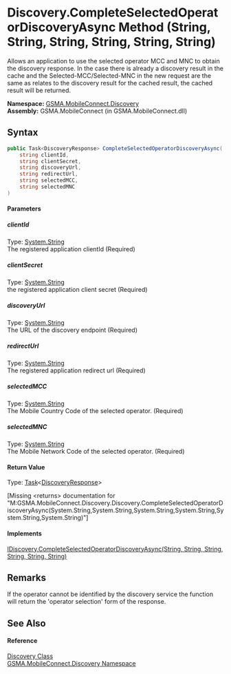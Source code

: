 Discovery.CompleteSelectedOperatorDiscoveryAsync Method (String, String, String, String, String, String)
========================================================================================================
Allows an application to use the selected operator MCC and MNC to obtain the discovery response. In the case there is already a discovery result in the cache and the Selected-MCC/Selected-MNC in the new request are the same as relates to the discovery result for the cached result, the cached result will be returned.

**Namespace:** [GSMA.MobileConnect.Discovery][1]  
**Assembly:** GSMA.MobileConnect (in GSMA.MobileConnect.dll)

Syntax
------

```csharp
public Task<DiscoveryResponse> CompleteSelectedOperatorDiscoveryAsync(
	string clientId,
	string clientSecret,
	string discoveryUrl,
	string redirectUrl,
	string selectedMCC,
	string selectedMNC
)
```

#### Parameters

##### *clientId*
Type: [System.String][2]  
The registered application clientId (Required)

##### *clientSecret*
Type: [System.String][2]  
the registered application client secret (Required)

##### *discoveryUrl*
Type: [System.String][2]  
The URL of the discovery endpoint (Required)

##### *redirectUrl*
Type: [System.String][2]  
The registered application redirect url (Required)

##### *selectedMCC*
Type: [System.String][2]  
The Mobile Country Code of the selected operator. (Required)

##### *selectedMNC*
Type: [System.String][2]  
The Mobile Network Code of the selected operator. (Required)

#### Return Value
Type: [Task][3]&lt;[DiscoveryResponse][4]>  

[Missing &lt;returns> documentation for "M:GSMA.MobileConnect.Discovery.Discovery.CompleteSelectedOperatorDiscoveryAsync(System.String,System.String,System.String,System.String,System.String,System.String)"]

#### Implements
[IDiscovery.CompleteSelectedOperatorDiscoveryAsync(String, String, String, String, String, String)][5]  


Remarks
-------
 If the operator cannot be identified by the discovery service the function will return the 'operator selection' form of the response. 

See Also
--------

#### Reference
[Discovery Class][6]  
[GSMA.MobileConnect.Discovery Namespace][1]  

[1]: ../README.md
[2]: http://msdn.microsoft.com/en-us/library/s1wwdcbf
[3]: http://msdn.microsoft.com/en-us/library/dd321424
[4]: ../DiscoveryResponse/README.md
[5]: ../IDiscovery/CompleteSelectedOperatorDiscoveryAsync_1.md
[6]: README.md
[7]: ../../_icons/Help.png